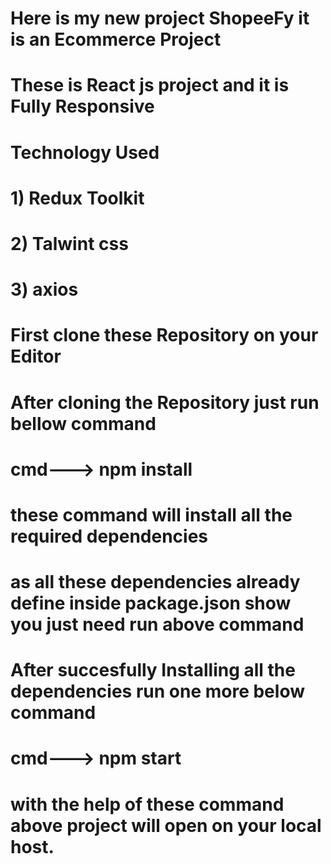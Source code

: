 # Here is my new project ShopeeFy it is an Ecommerce Project
# These is React js project and it is Fully Responsive 
# Technology Used
# 1) Redux Toolkit
# 2) Talwint css
# 3) axios

# First clone these Repository on your Editor
# After cloning the Repository just run bellow command
# cmd---> npm install
# these command will install all the required dependencies 
# as all these dependencies already define inside package.json show you just need run above command
# After succesfully Installing all the dependencies run one more below command
# cmd---> npm start
# with the help of these command above project will open on your local host.
